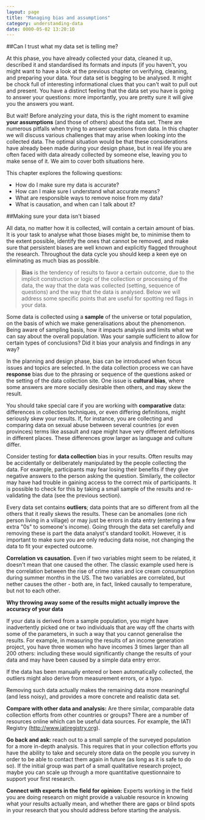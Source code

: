 ```yaml
---
layout: page
title: "Managing bias and assumptions"
category: understanding-data
date: 0000-05-02 13:20:10
---
```

##Can I trust what my data set is telling me?

At this phase, you have already collected your data, cleaned it up, described it and standardised its formats and inputs (if you haven't, you might want to have a look at the previous chapter on verifying, cleaning, and preparing your data. Your data set is begging to be analysed. It might be chock full of interesting informational clues that you can't wait to pull out and present. You have a distinct feeling that the data set you have is going to answer your questions: more importantly, you are pretty sure it will give you the answers you want.

But wait! Before analyzing your data, this is the right moment to examine **your assumptions** (and those of others) about the data set. There are numerous pitfalls when trying to answer questions from data. In this chapter we will discuss various challenges that may arise when looking into the collected data. The optimal situation would be that these considerations have already been made during your design phase, but in real life you are often faced with data already collected by someone else, leaving you to make sense of it. We aim to cover both situations here.

This chapter explores the following questions:

* How do I make sure my data is accurate?
* How can I make sure I understand what accurate means?
* What are responsible ways to remove noise from my data?
* What is causation, and when can I talk about it?

##Making sure your data isn't biased

All data, no matter how it is collected, will contain a certain amount of bias. It is your task to analyse what those biases might be, to minimise them to the extent possible, identify the ones that cannot be removed, and make sure that persistent biases are well known and explicitly flagged throughout the research. Throughout the data cycle you should keep a keen eye on eliminating as much bias as possible.

>**Bias** is the tendency of results to favor a certain outcome, due to the implicit construction or logic of the collection or processing of the data, the way that the data was collected (setting, sequence of questions) and the way that the data is analysed.
Below we will address some specific points that are useful for spotting red flags in your data.

Some data is collected using a **sample** of the universe or total population, on the basis of which we make generalisations about the phenomenon. Being aware of sampling basis, how it impacts analysis and limits what we can say about the overall population. Was your sample sufficient to allow for certain types of conclusions? Did it bias your analysis and findings in any way?

In the planning and design phase, bias can be introduced when focus issues and topics are selected.  In the data collection process we can have **response** bias due to the phrasing or sequence of the questions asked or the setting of the data collection site. One issue is **cultural bias**, where some answers are more socially desirable then others, and may skew the result.

You should take special care if you are working with **comparative** data: differences in collection techniques, or even differing definitions, might seriously skew your results. If, for instance, you are collecting and comparing data on sexual abuse between several countries (or even provinces) terms like assault and rape might have very different definitions in different places. These differences grow larger as language and culture differ.

Consider testing for **data collection** bias in your results. Often results may be accidentally or deliberately manipulated by the people collecting the data. For example, participants may fear losing their benefits if they give negative answers to the person asking the question. Similarly, the collector may have had trouble in gaining access to the correct mix of participants. It is possible to check for this by taking a small sample of the results and re-validating the data (see the previous section).

Every data set contains **outliers**; data points that are so different from all the others that it really skews the results. These can be anomalies (one rich person living in a village) or may just be errors in data entry (entering a few extra "0s" to someone's income). Going through the data set carefully and removing these is part the data analyst's standard toolkit. However, it is important to make sure you are only reducing data noise, not changing the data to fit your expected outcome.

**Correlation vs causation.** Even if two variables might seem to be related, it doesn't mean that one caused the other. The classic example used here is the correlation between the rise of crime rates and ice cream consumption during summer months in the US. The two variables are correlated, but nether causes the other - both are, in fact, linked causally to temperature, but not to each other.

**Why throwing away some of the results might actually improve the accuracy of your data**

If your data is derived from a sample population, you might have inadvertently picked one or two individuals that are way off the charts with some of the parameters, in such a way that you cannot generalise the results. For example, in measuring the results of an income generation project, you have three women who have incomes 3 times larger than all 200 others: including these would significantly change the results of your data and may have been caused by a simple data entry error.

If the data has been manually entered or been automatically collected, the outliers might also derive from measurement errors, or a typo.

Removing such data actually makes the remaining data more meaningful (and less noisy), and provides a more concrete and realistic data set.

**Compare with other data and analysis:** Are there similar, comparable data collection efforts from other countries or groups? There are a number of resources online which can be useful data sources. For example, the IATI Registry (http://www.iatiregistry.org).

**Go back and ask:** reach out to a small sample of the surveyed population for a more in-depth analysis. This requires that in your collection efforts you have the ability to take and securely store data on the people you survey in order to be able to contact them again in future (as long as it is safe to do so). If the initial group was part of a small qualitative research project, maybe you can scale up through a more quantitative questionnaire to support your first research.

**Connect with experts in the field for opinion:** Experts working in the field you are doing research on might provide a valuable resource in knowing what your results actually mean, and whether there are gaps or blind spots in your research that you should address before starting the analysis.
